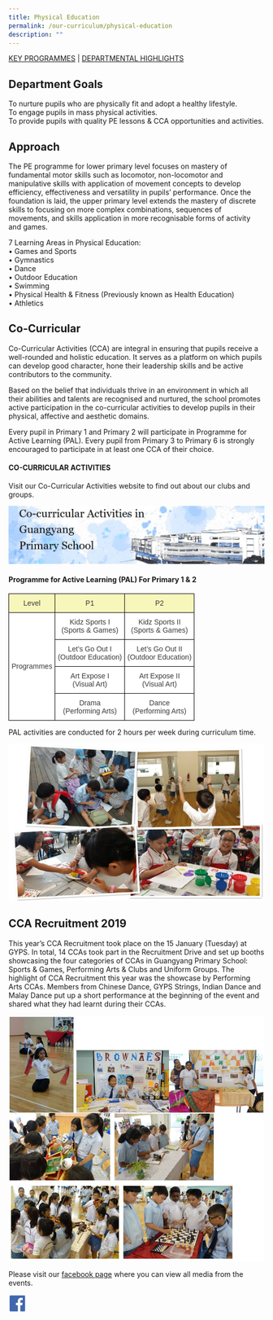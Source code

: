 ```yaml
---
title: Physical Education
permalink: /our-curriculum/physical-education
description: ""
---
```

<a href="#1">KEY PROGRAMMES</a> | <a href="#2">DEPARTMENTAL HIGHLIGHTS</a>


<a id="1"></a>

Department Goals
----------------

To nurture pupils who are physically fit and adopt a healthy lifestyle.  
To engage pupils in mass physical activities.  
To provide pupils with quality PE lessons & CCA opportunities and activities.

Approach
--------

The PE programme for lower primary level focuses on mastery of fundamental motor skills such as locomotor, non-locomotor and manipulative skills with application of movement concepts to develop efficiency, effectiveness and versatility in pupils’ performance. Once the foundation is laid, the upper primary level extends the mastery of discrete skills to focusing on more complex combinations, sequences of movements, and skills application in more recognisable forms of activity and games.

7 Learning Areas in Physical Education:  
• Games and Sports  
• Gymnastics  
• Dance  
• Outdoor Education  
• Swimming  
• Physical Health & Fitness (Previously known as Health Education)  
• Athletics

Co-Curricular
-------------

Co-Curricular Activities (CCA) are integral in ensuring that pupils receive a well-rounded and holistic education. It serves as a platform on which pupils can develop good character, hone their leadership skills and be active contributors to the community.

Based on the belief that individuals thrive in an environment in which all their abilities and talents are recognised and nurtured, the school promotes active participation in the co-curricular activities to develop pupils in their physical, affective and aesthetic domains.

Every pupil in Primary 1 and Primary 2 will participate in Programme for Active Learning (PAL). Every pupil from Primary 3 to Primary 6 is strongly encouraged to participate in at least one CCA of their choice.

#### CO-CURRICULAR ACTIVITIES

Visit our Co-Curricular Activities website to find out about our clubs and groups.

 <a href = "https://sites.google.com/moe.edu.sg/gyps-cca/home" target = "_self"> 
          <img src="/images/Capture-2.jpeg"></a>

#### Programme for Active Learning (PAL) For Primary 1 & 2

<style type="text/css">
.tg  {border-collapse:collapse;border-spacing:0;margin:0px auto;}
.tg td{border-color:black;border-style:solid;border-width:1px;font-family:Arial, sans-serif;font-size:14px;
  overflow:hidden;padding:10px 5px;word-break:normal;}
.tg th{border-color:black;border-style:solid;border-width:1px;font-family:Arial, sans-serif;font-size:14px;
  font-weight:normal;overflow:hidden;padding:10px 5px;word-break:normal;}
.tg .tg-elxx{background-color:#F7F7BC;color:#3A3A3A;text-align:center;vertical-align:top}
.tg .tg-nzmi{background-color:#FFF;color:#3A3A3A;text-align:center;vertical-align:top}
.tg .tg-4p8a{background-color:#FFF;color:#3A3A3A;text-align:center;vertical-align:middle}
</style>
<table class="tg">
<tbody>
  <tr>
    <td class="tg-elxx"><span style="font-weight:inherit;font-style:inherit;background-color:#F7F7BC">Level</span></td>
    <td class="tg-elxx"><span style="font-weight:inherit;font-style:inherit;background-color:#F7F7BC">P1</span></td>
    <td class="tg-elxx"><span style="font-weight:inherit;font-style:inherit;background-color:#F7F7BC">P2</span></td>
  </tr>
  <tr>
    <td class="tg-4p8a" rowspan="4"><span style="font-weight:inherit;font-style:inherit">Programmes</span></td>
    <td class="tg-nzmi"><span style="font-weight:inherit;font-style:inherit">Kidz Sports I</span><br><span style="font-weight:inherit;font-style:inherit">(Sports &amp; Games)</span></td>
    <td class="tg-nzmi"><span style="font-weight:inherit;font-style:inherit">Kidz Sports II</span><br><span style="font-weight:inherit;font-style:inherit">(Sports &amp; Games)</span></td>
  </tr>
  <tr>
    <td class="tg-nzmi"><span style="font-weight:inherit;font-style:inherit">Let’s Go Out I</span><br><span style="font-weight:inherit;font-style:inherit">(Outdoor Education)</span></td>
    <td class="tg-nzmi"><span style="font-weight:inherit;font-style:inherit">Let’s Go Out II</span><br><span style="font-weight:inherit;font-style:inherit">(Outdoor Education)</span></td>
  </tr>
  <tr>
    <td class="tg-nzmi"><span style="font-weight:inherit;font-style:inherit">Art Expose I</span><br><span style="font-weight:inherit;font-style:inherit">(Visual Art)</span></td>
    <td class="tg-nzmi"><span style="font-weight:inherit;font-style:inherit">Art Expose II</span><br><span style="font-weight:inherit;font-style:inherit">(Visual Art)</span></td>
  </tr>
  <tr>
    <td class="tg-nzmi"><span style="font-weight:inherit;font-style:inherit">Drama</span><br><span style="font-weight:inherit;font-style:inherit">(Performing Arts)</span></td>
    <td class="tg-nzmi"><span style="font-weight:inherit;font-style:inherit">Dance</span><br><span style="font-weight:inherit;font-style:inherit">(Performing Arts)</span></td>
  </tr>
</tbody>
</table>

PAL activities are conducted for 2 hours per week during curriculum time.

![](/images/pe1.jpeg)


<a id="2"></a>


CCA Recruitment 2019
--------------------

This year’s CCA Recruitment took place on the 15 January (Tuesday) at GYPS. In total, 14 CCAs took part in the Recruitment Drive and set up booths showcasing the four categories of CCAs in Guangyang Primary School: Sports & Games, Performing Arts & Clubs and Uniform Groups. The highlight of CCA Recruitment this year was the showcase by Performing Arts CCAs. Members from Chinese Dance, GYPS Strings, Indian Dance and Malay Dance put up a short performance at the beginning of the event and shared what they had learnt during their CCAs.

![](/images/CCA-Recruitment.jpeg)

Please visit our [facebook page](https://www.facebook.com/guangyang.primary) where you can view all media from the events.

 <a href = "https://www.facebook.com/guangyang.primary" target = "_self"> 
          <img src="/images/facebook.png" 
     style="width:7%"></a>